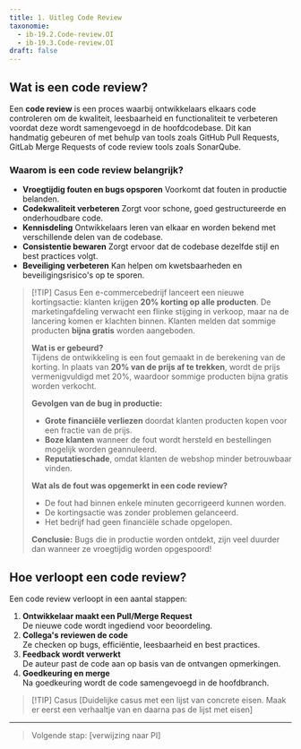 ```yaml
---
title: 1. Uitleg Code Review 
taxonomie:
  - ib-19.2.Code-review.OI
  - ib-19.3.Code-review.OI
draft: false
---
```


## Wat is een code review?
Een **code review** is een proces waarbij ontwikkelaars elkaars code controleren om de kwaliteit, leesbaarheid en functionaliteit te verbeteren voordat deze wordt samengevoegd in de hoofdcodebase. Dit kan handmatig gebeuren of met behulp van tools zoals GitHub Pull Requests, GitLab Merge Requests of code review tools zoals SonarQube.

### Waarom is een code review belangrijk?
- **Vroegtijdig fouten en bugs opsporen** Voorkomt dat fouten in productie belanden.  
- **Codekwaliteit verbeteren** Zorgt voor schone, goed gestructureerde en onderhoudbare code.  
- **Kennisdeling** Ontwikkelaars leren van elkaar en worden bekend met verschillende delen van de codebase.  
- **Consistentie bewaren** Zorgt ervoor dat de codebase dezelfde stijl en best practices volgt.  
- **Beveiliging verbeteren** Kan helpen om kwetsbaarheden en beveiligingsrisico's op te sporen.  

> [!TIP] Casus
>Een e-commercebedrijf lanceert een nieuwe kortingsactie: klanten krijgen **20% korting op alle producten**. De marketingafdeling verwacht een flinke stijging in verkoop, maar na de lancering komen er klachten binnen. Klanten melden dat sommige producten **bijna gratis** worden aangeboden.  
>
> **Wat is er gebeurd?**  
>Tijdens de ontwikkeling is een fout gemaakt in de berekening van de korting. In plaats van **20% van de prijs af te trekken**, wordt de prijs vermenigvuldigd met 20%, waardoor sommige producten bijna gratis worden verkocht.  
>
>**Gevolgen van de bug in productie:**  
>- **Grote financiële verliezen** doordat klanten producten kopen voor een fractie van de prijs.  
>- **Boze klanten** wanneer de fout wordt hersteld en bestellingen mogelijk worden geannuleerd.  
>- **Reputatieschade**, omdat klanten de webshop minder betrouwbaar vinden.  
>
>**Wat als de fout was opgemerkt in een code review?**  
>- De fout had binnen enkele minuten gecorrigeerd kunnen worden.  
>- De kortingsactie was zonder problemen gelanceerd.  
>- Het bedrijf had geen financiële schade opgelopen.  
>
>**Conclusie:** Bugs die in productie worden ontdekt, zijn veel duurder dan wanneer ze vroegtijdig worden opgespoord!

## Hoe verloopt een code review?
Een code review verloopt in een aantal stappen:
1. **Ontwikkelaar maakt een Pull/Merge Request**  
   De nieuwe code wordt ingediend voor beoordeling.  
2. **Collega's reviewen de code**  
   Ze checken op bugs, efficiëntie, leesbaarheid en best practices.  
3. **Feedback wordt verwerkt**  
   De auteur past de code aan op basis van de ontvangen opmerkingen.  
4. **Goedkeuring en merge**  
   Na goedkeuring wordt de code samengevoegd in de hoofdbranch.  

> [!TIP] Casus
>[Duidelijke casus met een lijst van concrete eisen. Maak er eerst een verhaaltje van en daarna pas de lijst met eisen]

---

> Volgende stap: [verwijzing naar PI]
